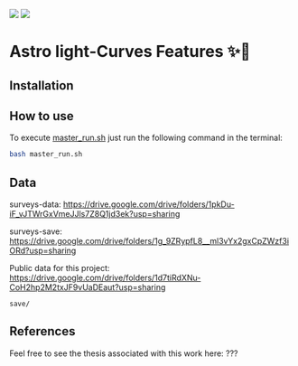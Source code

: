 ![](https://img.shields.io/badge/python-3.7-orange) ![](https://img.shields.io/badge/status-cleaning-green)
# Astro light-Curves Features ✨🤖

## Installation

## How to use
To execute [master_run.sh](master_run.sh) just run the following command in the terminal:
```bash
bash master_run.sh
```

## Data

surveys-data: https://drive.google.com/drive/folders/1pkDu-iF_vJTWrGxVmeJJls7Z8Q1jd3ek?usp=sharing


surveys-save: https://drive.google.com/drive/folders/1g_9ZRypfL8__ml3vYx2gxCpZWzf3iORd?usp=sharing

Public data for this project: https://drive.google.com/drive/folders/1d7tiRdXNu-CoH2hp2M2txJF9vUaDEaut?usp=sharing

`save/`

## References
Feel free to see the thesis associated with this work here: ???